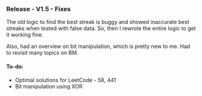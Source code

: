 ### Release - V1.5 - Fixes

The old logic to find the best streak is buggy and showed inaccurate best streaks when tested with false data. So, then I rewrote the entire logic to get it working fine.

Also, had an overview on bit manipulation, which is pretty new to me. Had to revisit many topics on BM.

#### To-do:
- Optimal solutions for LeetCode - 58, 441
- Bit manipulation using XOR